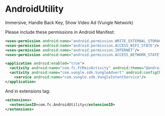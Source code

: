 AndroidUtility
==============

Immersive, Handle Back Key, Show Video Ad (Vungle Network)


Please include these permissions in Android Manifest:
```xml
<uses-permission android:name="android.permission.WRITE_EXTERNAL_STORAGE"/>			
<uses-permission android:name="android.permission.ACCESS_WIFI_STATE"/>			
<uses-permission android:name="android.permission.INTERNET"/>
<uses-permission android:name="android.permission.ACCESS_NETWORK_STATE"/>

<application android:enabled="true">				
  <activity android:name="com.fc.FCMainActivity" android:theme="@android:style/Theme.Translucent.NoTitleBar.Fullscreen" />
  <activity android:name="com.vungle.sdk.VungleAdvert" android:configChanges="keyboardHidden|orientation|screenSize" android:theme="@android:style/Theme.NoTitleBar.Fullscreen" />
	<service android:name="com.vungle.sdk.VungleIntentService"/>
</application>
```
And in extensions tag:
```xml
<extensions>        
  <extensionID>com.fc.AndroidUtility</extensionID>
</extensions>
```

